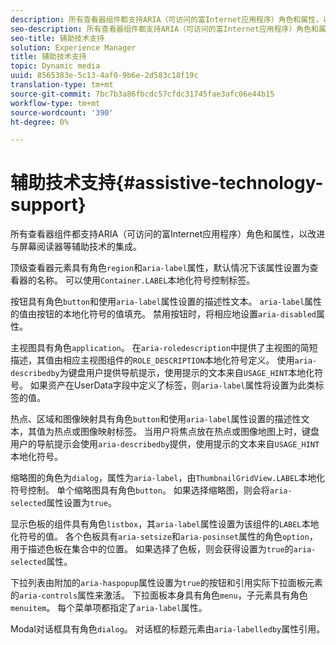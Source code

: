 ```yaml
---
description: 所有查看器组件都支持ARIA（可访问的富Internet应用程序）角色和属性，以改进与屏幕阅读器等辅助技术的集成。
seo-description: 所有查看器组件都支持ARIA（可访问的富Internet应用程序）角色和属性，以改进与屏幕阅读器等辅助技术的集成。
seo-title: 辅助技术支持
solution: Experience Manager
title: 辅助技术支持
topic: Dynamic media
uuid: 8565383e-5c13-4af0-9b6e-2d583c18f19c
translation-type: tm+mt
source-git-commit: 7bc7b3a86fbcdc57cfdc31745fae3afc06e44b15
workflow-type: tm+mt
source-wordcount: '390'
ht-degree: 0%

---
```



# 辅助技术支持{#assistive-technology-support}

所有查看器组件都支持ARIA（可访问的富Internet应用程序）角色和属性，以改进与屏幕阅读器等辅助技术的集成。

顶级查看器元素具有角色`region`和`aria-label`属性，默认情况下该属性设置为查看器的名称。 可以使用`Container.LABEL`本地化符号控制标签。

按钮具有角色`button`和使用`aria-label`属性设置的描述性文本。 `aria-label`属性的值由按钮的本地化符号的值填充。 禁用按钮时，将相应地设置`aria-disabled`属性。

主视图具有角色`application`。 在`aria-roledescription`中提供了主视图的简短描述，其值由相应主视图组件的`ROLE_DESCRIPTION`本地化符号定义。 使用`aria-describedby`为键盘用户提供导航提示，使用提示的文本来自`USAGE_HINT`本地化符号。 如果资产在UserData字段中定义了标签，则`aria-label`属性将设置为此类标签的值。

热点、区域和图像映射具有角色`button`和使用`aria-label`属性设置的描述性文本，其值为热点或图像映射标签。 当用户将焦点放在热点或图像地图上时，键盘用户的导航提示会使用`aria-describedby`提供，使用提示的文本来自`USAGE_HINT`本地化符号。

缩略图的角色为`dialog`，属性为`aria-label`，由`ThumbnailGridView.LABEL`本地化符号控制。 单个缩略图具有角色`button`。 如果选择缩略图，则会将`aria-selected`属性设置为`true`。

显示色板的组件具有角色`listbox`，其`aria-label`属性设置为该组件的`LABEL`本地化符号的值。 各个色板具有`aria-setsize`和`aria-posinset`属性的角色`option`，用于描述色板在集合中的位置。 如果选择了色板，则会获得设置为`true`的`aria-selected`属性。

下拉列表由附加的`aria-haspopup`属性设置为`true`的按钮和引用实际下拉面板元素的`aria-controls`属性来激活。 下拉面板本身具有角色`menu`，子元素具有角色`menuitem`。 每个菜单项都指定了`aria-label`属性。

Modal对话框具有角色`dialog`。 对话框的标题元素由`aria-labelledby`属性引用。
